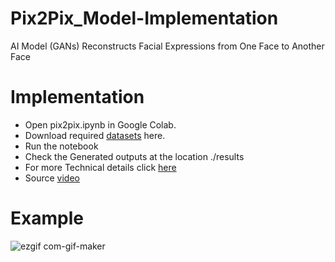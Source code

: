 # Pix2Pix_Model-Implementation
AI Model (GANs) Reconstructs Facial Expressions from One Face to Another Face

# Implementation
 * Open pix2pix.ipynb in Google Colab.
 * Download required [datasets](https://drive.google.com/file/d/1XF3l1vH5C7yxZLPhEcYk5gLBWy4x-Htb/view?usp=sharing) here.
 * Run the notebook
 * Check the Generated outputs at the location ./results
 * For more Technical details click [here](https://github.com/junyanz/pytorch-CycleGAN-and-pix2pix.git)
 * Source [video](https://youtu.be/y5Aw6WG4Dww)
 
# Example
![ezgif com-gif-maker](https://user-images.githubusercontent.com/75068196/101987012-8439e300-3cb7-11eb-8692-d8d2a18c37d1.gif)
 
